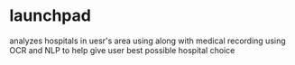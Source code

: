 # launchpad
analyzes hospitals in uesr's area using along with medical recording using OCR and NLP to help give user best possible hospital choice
